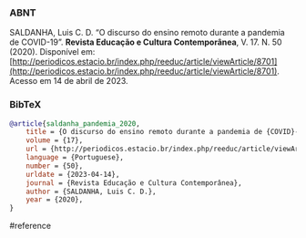 ### ABNT
SALDANHA, Luis C. D. “O discurso do ensino remoto durante a pandemia de COVID-19”. **Revista Educação e Cultura Contemporânea**, V. 17. N. 50 (2020). Disponível em: [http://periodicos.estacio.br/index.php/reeduc/article/viewArticle/8701](http://periodicos.estacio.br/index.php/reeduc/article/viewArticle/8701). Acesso em 14 de abril de 2023.

### BibTeX
```bibtex
@article{saldanha_pandemia_2020,
	title = {O discurso do ensino remoto durante a pandemia de {COVID}-19},
	volume = {17},
	url = {http://periodicos.estacio.br/index.php/reeduc/article/viewArticle/8701},
	language = {Portuguese},
	number = {50},
	urldate = {2023-04-14},
	journal = {Revista Educação e Cultura Contemporânea},
	author = {SALDANHA, Luis C. D.},
	year = {2020},
}
```

#reference
